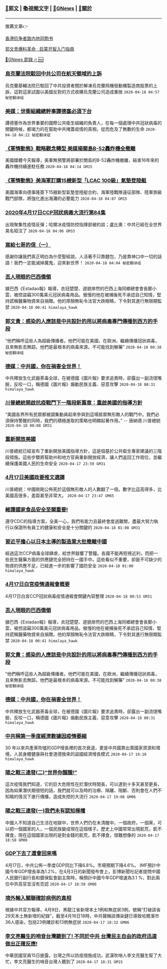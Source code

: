 ###  [:eagle:郭文](https://github.com/ourhimalayas/txt) | [:books:視頻文字](https://github.com/ourhimalayas/txt/blob/master/content/README.md) | [:newspaper:GNews](https://github.com/ourhimalayas/txt/blob/master/content/gnews/README.md) | [:pray:關於](https://github.com/ourhimalayas/home/tree/master/about)
---

推薦文章:point_right:

[香港抗争者致内地同胞书](https://github.com/ourhimalayas/news/blob/master/2019/08/a_letter_from_the_hong_kong_people.md)

[郭文贵爆料革命 · 启蒙开智入门指南](https://github.com/ourhimalayas/txt/issues/1)

[:newspaper:GNews 節錄 :fire: :new:](https://github.com/ourhimalayas/txt/blob/master/content/gnews/README.md) 



### [烏克蘭法院駁回中共公司在航天領域的上訴](/content/gnews/1/README.md)

烏克蘭基輔法院已駁回了中共投資者關於解凍烏克蘭飛機發動機製造商股票的上訴，這對這家試圖以美國反對的方式收購烏克蘭公司造成重挫  `2020-04-18 04:57 秘密翻译组`

### [美媒：世衛組織總幹事譚德塞必須下台](/content/gnews/2/README.md)

譚德塞作為世界重要的國際公共衛生組織的負責人，在每一個處理中共冠狀病毒的關鍵時候，都竭力的在幫助中共掩蓋疫情的真相，從而危及了無數的生命  `2020-04-18 04:22 秘密翻译组`

### [《軍情動態》戰略觀念轉型 美媒揭關島B-52轟炸機全撤離](/content/gnews/3/README.md)

美國媒體今天報導，美軍無預警將部署於關島的B-52轟炸機撤離，結束16年來的轟炸機持續進駐任務  `2020-04-18 04:14 GM15`

### [《軍情動態》美海軍訂購15艘新型「LCAC 100級」氣墊登陸艇](/content/gnews/4/README.md)

美國海軍向德事隆簽下15艘新型氣墊登陸艇合約，海軍陸戰隊遠征部隊、陸軍旅級戰鬥部隊，將強化進出海灘的必要能力  `2020-04-18 04:07 GM15`

### [2020年4月17日CCP冠狀病毒大流行第84集](/content/gnews/5/README.md)

出現聚集性疫情反彈；哈爾冰疫情防控指揮部被約談；盧比奧：中共已經在全世界臭名昭注了  `2020-04-18 04:06 GM33`

### [寫給七哥的信（一）](/content/gnews/6/README.md)

感謝你讓我們真正明白為什麼聖經說，人活著不只靠麵包，乃是靠神口中一切的話語！我們一定能滅掉魔鬼，迎來新世界！  `2020-04-18 04:04 秘密翻译组`

### [丟人現眼的巴西僑領](/content/gnews/7/README.md)

據巴西《Estadao報》報導，衣冠楚楚、道貌岸然的巴西上海同鄉總會會長鄭小雲，被控盜竊300萬美元冠狀病毒用品。傲慢的他在被捕後死不承認自己知情，堅持謊稱醫藥物資來自捐贈。他的厚顏無恥令法官大跌眼睛，下令對其進行無限期監禁  `2020-04-18 00:41 himalaya_hawk`

### [郭文貴：感染的人應該是中共設計的用以將病毒專門傳播到西方的手段](/content/gnews/8/README.md)

“他們稱呼這些人為超級傳播者。他們可能在美國，在歐洲，繼續傳播冠狀病毒，且來無影去無踪。他們是最根本的病毒來源。不可能找到解藥”  `2020-04-18 00:38 秘密翻译组`

### [德媒：中共國，你在禍害全世界！](/content/gnews/9/README.md)

中共釋放生化武器荼毒全球，在被德國《圖片報》要求追責時，卻露出一副流氓嘴臉，反咬一口，稱德國《圖片報》煽動民族主義、惡意攻擊  `2020-04-18 00:31 himalaya_hawk`

### [川普總統開啟抗疫戰鬥下一階段新篇章：重啟美國的指導方針](/content/gnews/10/README.md)

“美國各界所有民眾都被調集動員起來參與到這場抵禦無形敵人的戰鬥中。我們必須保持警醒的同時，我們的積極進取的策略也明顯起著作用。” -- 唐納德.川普總統  `2020-04-18 00:08 GM31`

### [重新開放美國](/content/gnews/11/README.md)

川普總統已經宣布了重新開放美國指導方針，這是個基於公共衛生專家建議的三階段措施。這些步驟將幫助州和地方官員重新開放經濟，讓人們返回工作崗位，並繼續保護美國人民的生命安全  `2020-04-17 23:59 GM31`

### [4月17日美國政要推文選譯](/content/gnews/12/README.md)

川普總統：中國剛剛公佈死於這個無形敵人的人數翻了一倍。數字比這高得多，比美國高很多，差距甚至非常大。  `2020-04-17 23:47 GM65`

### [維護國家食品安全至關重要!](/content/gnews/13/README.md)

遵守CDC的指導方案，全美一心，我們有能力且最終會度過難關，盡最大努力執行以保證所有員工的健康和安全是十分關鍵的  `2020-04-18 01:08 GM31`

### [習近平擔心以日本主導的製造業大批撤離中國](/content/gnews/14/README.md)

經過這次CCP病毒全球肆虐，給世界敲響了警鐘。各國不能再短視近利，而把一些民生醫藥方面的供應鏈完全把持在一國手中。這些看似不重要，卻是不可缺少的物資的供應不足，已經進一步的影響了國防安全  `2020-04-18 01:00 himalaya_hawk`

### [4月17日白宮疫情通報會概要](/content/gnews/15/README.md)

4月17日白宮CCP冠狀病毒疫情通報會關鍵內容整理  `2020-04-18 00:53 GM31`

### [丟人現眼的巴西僑領](/content/gnews/16/README.md)

據巴西《Estadao報》報導，衣冠楚楚、道貌岸然的巴西上海同鄉總會會長鄭小雲，被控盜竊300萬美元冠狀病毒用品。傲慢的他在被捕後死不承認自己知情，堅持謊稱醫藥物資來自捐贈。他的厚顏無恥令法官大跌眼睛，下令對其進行無限期監禁  `2020-04-18 00:41 himalaya_hawk`

### [郭文貴：感染的人應該是中共設計的用以將病毒專門傳播到西方的手段](/content/gnews/17/README.md)

“他們稱呼這些人為超級傳播者。他們可能在美國，在歐洲，繼續傳播冠狀病毒，且來無影去無踪。他們是最根本的病毒來源。不可能找到解藥”  `2020-04-18 00:38 秘密翻译组`

### [德媒：中共國，你在禍害全世界！](/content/gnews/18/README.md)

中共釋放生化武器荼毒全球，在被德國《圖片報》要求追責時，卻露出一副流氓嘴臉，反咬一口，稱德國《圖片報》煽動民族主義、惡意攻擊  `2020-04-18 00:31 himalaya_hawk`

### [中共稱第一季度經濟數據因疫情萎縮](/content/gnews/19/README.md)

30 年以來共產黨吹噓的GDP增長裡的首次衰退，更是中共國靠出賣國家資源和環境，人民身體健康與社會道德換來的盜國經濟增長模式  `2020-04-17 19:10 himalaya_hawk`

### [陽之戰三連發(二)“世界你醒醒!”](/content/gnews/20/README.md)

這次疫情我們知道，它的巨大危險性在於潛伏時間長，可以達到十多天甚至更長，因為如果潛伏期很短的話，我們就可以及時的治療、隔離、阻斷、否則會在人們不知曉的情況下進行傳播，造成失控的大流行  `2020-04-17 19:08 GM06`

### [陽之戰三連發(一)我們未有認知極權](/content/gnews/21/README.md)

中國人不知道自己生活在地獄中，世界人們仍在未清醒中，一個政府，一個黨，可以把一個國家的人，一個民族變成現在這個樣子。歷史上中國常常出現飢荒，飢不擇食，現在這個國家出現的是對金錢的飢荒，飢不擇食，很難想像的  `2020-04-17 18:58 GM06`

### [GDP下去了還會回來嗎](/content/gnews/22/README.md)

4月17日，中共公佈一季度GDP同比下降6.8%。市場預期下降4.6%。 IMF預計中國今年GDP增長率為1.2%，在4月3日的新聞發布會上，彭博新聞社記者提問中國人民銀行副行長和銀保監會副主席時，稱預計中國今年GDP增速為3.1 %，對此兩位中共高官並沒有否認  `2020-04-17 18:50 GM06`

### [境外輸入關聯確診病例的真相](/content/gnews/23/README.md)

根據中共官方報導，4月9日，黑龍江省新增本土1例和無症狀3例，號稱“打破該省29天本土無新增的紀錄”，截至4月16日18時，中共聲稱該傳染鏈已導致哈爾濱市36人感染，包括23例確診和13例無症狀  `2020-04-17 18:32 GM06`

### [李文亮醫生的哨音台灣聽到了! 不同於中共 台灣民主自由的政府迅速做出正確反應!](/content/gnews/24/README.md)

中華民國官員15日披露，台灣之所以防疫措施成功，武漢吹哨人李文亮醫生幫了大忙，李文亮醫生的哨音台灣人聽到了  `2020-04-17 18:31 GM15`

